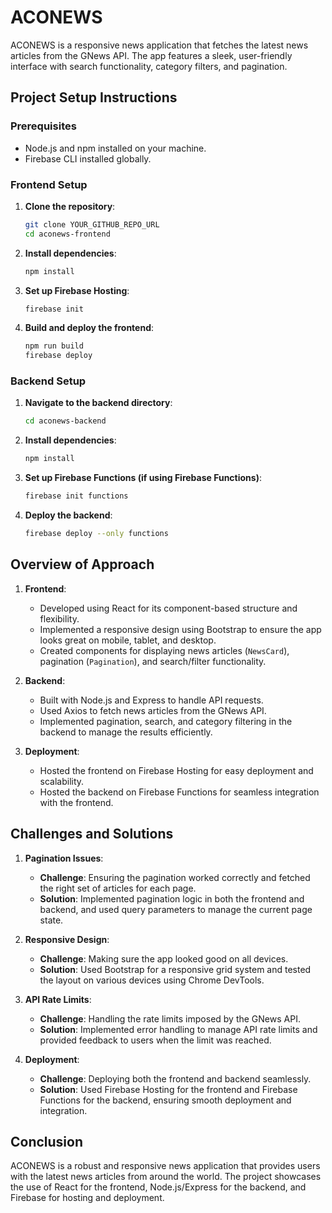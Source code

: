 # ACONEWS

ACONEWS is a responsive news application that fetches the latest news articles from the GNews API. The app features a sleek, user-friendly interface with search functionality, category filters, and pagination.

## Project Setup Instructions

### Prerequisites

- Node.js and npm installed on your machine.
- Firebase CLI installed globally.

### Frontend Setup

1. **Clone the repository**:
    ```bash
    git clone YOUR_GITHUB_REPO_URL
    cd aconews-frontend
    ```

2. **Install dependencies**:
    ```bash
    npm install
    ```

3. **Set up Firebase Hosting**:
    ```bash
    firebase init
    ```

4. **Build and deploy the frontend**:
    ```bash
    npm run build
    firebase deploy
    ```

### Backend Setup

1. **Navigate to the backend directory**:
    ```bash
    cd aconews-backend
    ```

2. **Install dependencies**:
    ```bash
    npm install
    ```

3. **Set up Firebase Functions (if using Firebase Functions)**:
    ```bash
    firebase init functions
    ```

4. **Deploy the backend**:
    ```bash
    firebase deploy --only functions
    ```

## Overview of Approach

1. **Frontend**:
    - Developed using React for its component-based structure and flexibility.
    - Implemented a responsive design using Bootstrap to ensure the app looks great on mobile, tablet, and desktop.
    - Created components for displaying news articles (`NewsCard`), pagination (`Pagination`), and search/filter functionality.

2. **Backend**:
    - Built with Node.js and Express to handle API requests.
    - Used Axios to fetch news articles from the GNews API.
    - Implemented pagination, search, and category filtering in the backend to manage the results efficiently.

3. **Deployment**:
    - Hosted the frontend on Firebase Hosting for easy deployment and scalability.
    - Hosted the backend on Firebase Functions for seamless integration with the frontend.

## Challenges and Solutions

1. **Pagination Issues**:
    - **Challenge**: Ensuring the pagination worked correctly and fetched the right set of articles for each page.
    - **Solution**: Implemented pagination logic in both the frontend and backend, and used query parameters to manage the current page state.

2. **Responsive Design**:
    - **Challenge**: Making sure the app looked good on all devices.
    - **Solution**: Used Bootstrap for a responsive grid system and tested the layout on various devices using Chrome DevTools.

3. **API Rate Limits**:
    - **Challenge**: Handling the rate limits imposed by the GNews API.
    - **Solution**: Implemented error handling to manage API rate limits and provided feedback to users when the limit was reached.

4. **Deployment**:
    - **Challenge**: Deploying both the frontend and backend seamlessly.
    - **Solution**: Used Firebase Hosting for the frontend and Firebase Functions for the backend, ensuring smooth deployment and integration.

## Conclusion

ACONEWS is a robust and responsive news application that provides users with the latest news articles from around the world. The project showcases the use of React for the frontend, Node.js/Express for the backend, and Firebase for hosting and deployment.
